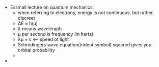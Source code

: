 - Essmail lecture on quantum mechanics:
	- when referring to electrons, energy is not continuous, but rather, discreet
	- ΔE = h(μ)
	- ƛ means wavelength
	- μ per second is frequency (in hertz)
	- ƛμ = c <-- speed of light
	- Schrodingers wave equation(trident symbol) squared gives you orbital probability
	-
-